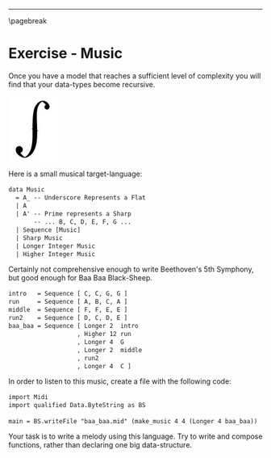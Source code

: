 
----

\pagebreak

Exercise - Music
================

Once you have a model that reaches a sufficient level of complexity you will find
that your data-types become recursive.

<!-- http://i824.photobucket.com/albums/zz163/Boysie8/Telecaster%20build/f-hole.jpg -->
<div class="center"><img src="resources/images/f-hole.jpg" /></div>

Here is a small musical target-language:

~~~{data-language="haskell"}
data Music
  = A_ -- Underscore Represents a Flat
  | A
  | A' -- Prime represents a Sharp
       -- ... B, C, D, E, F, G ...
  | Sequence [Music]
  | Sharp Music
  | Longer Integer Music
  | Higher Integer Music
~~~

Certainly not comprehensive enough to write Beethoven's 5th Symphony,
but good enough for Baa Baa Black-Sheep.

~~~{data-language="haskell"}
intro   = Sequence [ C, C, G, G ]
run     = Sequence [ A, B, C, A ]
middle  = Sequence [ F, F, E, E ]
run2    = Sequence [ D, C, D, E ]
baa_baa = Sequence [ Longer 2  intro
                   , Higher 12 run
                   , Longer 4  G
                   , Longer 2  middle
                   , run2
                   , Longer 4  C ]
~~~


In order to listen to this music, create a file with the following code:

~~~{data-language="haskell"}
import Midi
import qualified Data.ByteString as BS

main = BS.writeFile "baa_baa.mid" (make_music 4 4 (Longer 4 baa_baa))
~~~

Your task is to write a melody using this language. Try to write and compose
functions, rather than declaring one big data-structure.
